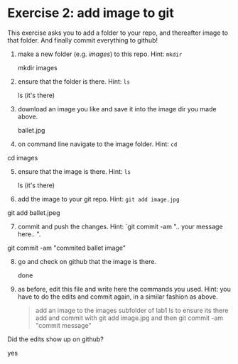 # Exercise 2: add image to git

This exercise asks you to add a folder to your repo, and thereafter
image to that folder.  And finally commit everything to github!

1. make a new folder (e.g. _images_) to this repo.  Hint: `mkdir`

   mkdir images

2. ensure that the folder is there.  Hint: `ls`

   ls (it's there)

3. download an image you like and save it into the image dir you made
   above.
   
   ballet.jpg
   
4. on command line navigate to the image folder.  Hint: `cd`

  cd images

5. ensure that the image is there.  Hint: `ls`

    ls (it's there)

6. add the image to your git repo.  Hint: `git add image.jpg`

  git add ballet.jpeg

7. commit and push the changes.  Hint: `git commit -am ".. your
   message here.. ".
   
  git commit -am "commited ballet image"
   
8. go and check on github that the image is there.

   done

9. as before, edit this file and write here the commands you used.
   Hint: you have to do the edits and commit again, in a similar
   fashion as above.
   
   > add an image to the images subfolder of lab1
   > ls to ensure its there
   > add and commit with git add image.jpg and then git commit -am "commit      message"

Did the edits show up on github?

yes 
